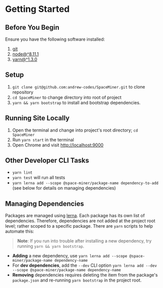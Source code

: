 # Getting Started

## Before You Begin

Ensure you have the following software installed:

1. [git](https://git-scm.com/downloads)
2. [node@^8.11.1](https://nodejs.org/en/)
3. [yarn@^1.3.0](https://yarnpkg.com/lang/en/docs/install/)

## Setup

1. `git clone git@github.com:andrew-codes/SpaceMiner.git` to clone repository
2. `cd SpaceMiner` to change directory into root of project
3. `yarn && yarn bootstrap` to install and bootstrap dependencies.

## Running Site Locally

1. Open the terminal and change into project's root directory; `cd SpaceMiner`
2. Run `yarn start` in the terminal
3. Open Chrome and visit [http://localhost:9000](http://localhost:9000)

## Other Developer CLI Tasks

* `yarn lint`
* `yarn test` will run all tests
* `yarn lerna add --scope @space-miner/package-name dependency-to-add` (see below for details on managing dependencies)

## Managing Dependencies

Packages are managed using [lerna](https://lernajs.io/). Each package has its own list of dependencies. Therefore, dependencies are not added at the project root level; rather scoped to a specific package. There are `yarn` scripts to help automate this:

> **Note**: If you run into trouble after installing a new dependency, try running `yarn && yarn bootstrap`.

* **Adding** a new dependency, use `yarn lerna add --scope @space-miner/package-name dependency-name`
* For **dev dependencies**, add the `--dev` CLI option `yarn lerna add --dev --scope @space-miner/package-name dependency-name`
* **Removing** dependencies requires deleting the item from the package's `package.json` and re-running `yarn bootstrap` in the project root.
